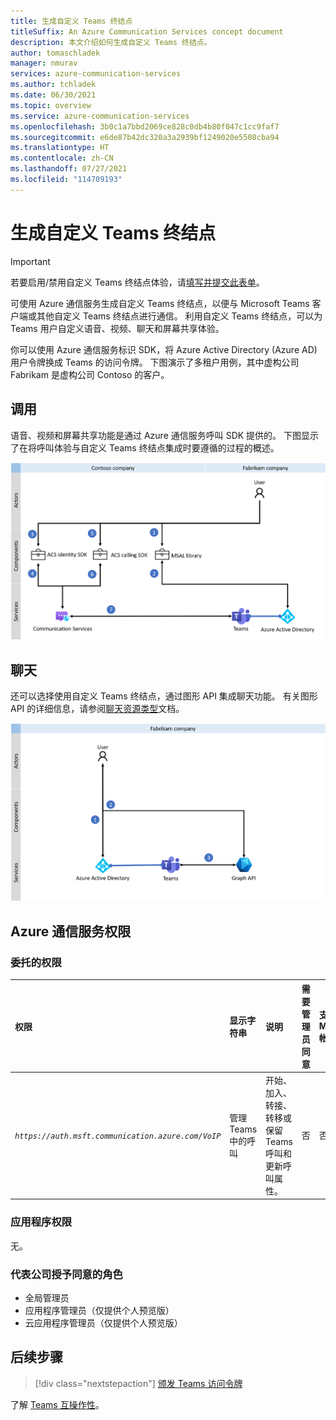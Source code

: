 ```yaml
---
title: 生成自定义 Teams 终结点
titleSuffix: An Azure Communication Services concept document
description: 本文介绍如何生成自定义 Teams 终结点。
author: tomaschladek
manager: nmurav
services: azure-communication-services
ms.author: tchladek
ms.date: 06/30/2021
ms.topic: overview
ms.service: azure-communication-services
ms.openlocfilehash: 3b0c1a7bbd2069ce828c0db4b80f047c1cc9faf7
ms.sourcegitcommit: e6de87b42dc320a3a2939bf1249020e5508cba94
ms.translationtype: HT
ms.contentlocale: zh-CN
ms.lasthandoff: 07/27/2021
ms.locfileid: "114709193"
---
```

# <a name="build-a-custom-teams-endpoint"></a>生成自定义 Teams 终结点

> [!IMPORTANT]
> 若要启用/禁用自定义 Teams 终结点体验，请[填写并提交此表单](https://forms.office.com/r/B8p5KqCH19)。

可使用 Azure 通信服务生成自定义 Teams 终结点，以便与 Microsoft Teams 客户端或其他自定义 Teams 终结点进行通信。 利用自定义 Teams 终结点，可以为 Teams 用户自定义语音、视频、聊天和屏幕共享体验。

你可以使用 Azure 通信服务标识 SDK，将 Azure Active Directory (Azure AD) 用户令牌换成 Teams 的访问令牌。 下图演示了多租户用例，其中虚构公司 Fabrikam 是虚构公司 Contoso 的客户。

## <a name="calling"></a>调用 

语音、视频和屏幕共享功能是通过 Azure 通信服务呼叫 SDK 提供的。 下图显示了在将呼叫体验与自定义 Teams 终结点集成时要遵循的过程的概述。

![为自定义 Teams 终结点体验启用呼叫功能的过程图示。](./media/teams-identities/teams-identity-calling-overview.png)

## <a name="chat"></a>聊天

还可以选择使用自定义 Teams 终结点，通过图形 API 集成聊天功能。 有关图形 API 的详细信息，请参阅[聊天资源类型](/graph/api/channel-post-messages)文档。 

![为自定义 Teams 终结点体验启用聊天功能的过程图示。](./media/teams-identities/teams-identity-chat-overview.png)

## <a name="azure-communication-services-permissions"></a>Azure 通信服务权限

### <a name="delegated-permissions"></a>委托的权限

|   权限    |  显示字符串   |  说明 | 需要管理员同意 | 支持 Microsoft 帐户 |
|:--- |:--- |:--- |:--- |:--- |
| _`https://auth.msft.communication.azure.com/VoIP`_ | 管理 Teams 中的呼叫 | 开始、加入、转接、转移或保留 Teams 呼叫和更新呼叫属性。 | 否 | 否 |

### <a name="application-permissions"></a>应用程序权限

无。

### <a name="roles-for-granting-consent-on-behalf-of-a-company"></a>代表公司授予同意的角色

- 全局管理员
- 应用程序管理员（仅提供个人预览版）
- 云应用程序管理员（仅提供个人预览版）

## <a name="next-steps"></a>后续步骤

> [!div class="nextstepaction"]
> [颁发 Teams 访问令牌](../quickstarts/manage-teams-identity.md)

了解 [Teams 互操作性](./teams-interop.md)。
